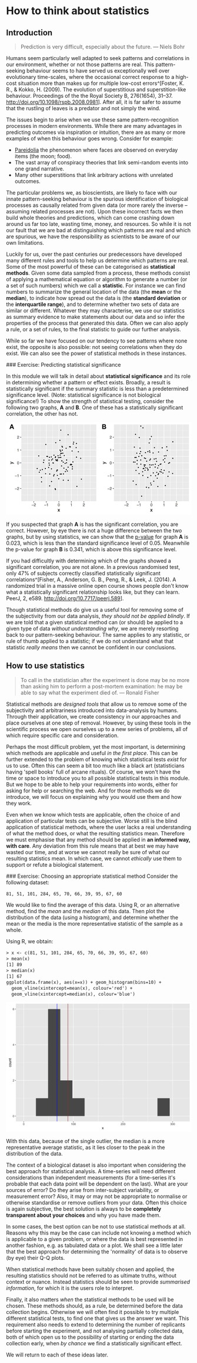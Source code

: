 # How to think about statistics

## Introduction

> Prediction is very difficult, especially about the future. — Niels Bohr

Humans seem particularly well adapted to seek patterns and correlations in our environment, whether or not those patterns are real.
This pattern-seeking behaviour seems to have served us exceptionally well over evolutionary time-scales, where the occasional correct response to a high-cost situation more than makes up for multiple low-cost errors^[Foster, K. R., & Kokko, H. (2009). The evolution of superstitious and superstition-like behaviour. Proceedings of the the Royal Society B, 276(1654), 31–37. <http://doi.org/10.1098/rspb.2008.0981>].
After all, it is far safer to assume that the rustling of leaves is a predator and not simply the wind.

The issues begin to arise when we use these same pattern-recognition processes in modern environments.
While there are many advantages in predicting outcomes via inspiration or intuition, there are as many or more examples of when this behaviour goes wrong.
Consider for example:

- [Pareidolia](https://en.wikipedia.org/wiki/Pareidolia) the phenomenon where faces are observed on everyday items (the moon; food).
- The vast array of conspiracy theories that link semi-random events into one grand narrative.
- Many other superstitions that link arbitrary actions with unrelated outcomes.

The particular problems we, as bioscientists, are likely to face with our innate pattern-seeking behaviour is the spurious identification of biological processes as causally related from given data (or more rarely the inverse – assuming related processes are not).
Upon these incorrect facts we then build whole theories and predictions, which can come crashing down around us far too late, wasting time, money, and resources.
So while it is not our fault that we are bad at distinguishing which patterns are real and which are spurious, we have the responsibility as scientists to be aware of our own limitations.

Luckily for us, over the past centuries our predecessors have developed many different rules and tools to help us determine which patterns are real.
Some of the most powerful of these can be categorised as **statistical methods**.
Given some data sampled from a process, these methods consist of applying a mathematical equation or algorithm to generate a number (or a set of such numbers) which we call a **statistic**.
For instance we can find numbers to summarize the general location of the data (the **mean** or the **median**), to indicate how spread out the data is (the **standard deviation** or the **interquartile range**), and to determine whether two sets of data are similar or different.
Whatever they may characterise, we use our statistics as summary evidence to make statements about our data and so infer the properties of the process that generated this data.
Often we can also apply a rule, or a set of rules, to the final statistic to guide our further analysis.

While so far we have focused on our tendency to see patterns where none exist, the opposite is also possible: not seeing correlations when they do exist.
We can also see the power of statistical methods in these instances.

<div class="exercise">
### Exercise: Predicting statistical significance

In this module we will talk in detail about **statistical significance** and its role in determining whether a pattern or effect exists.
Broadly, a result is statistically significant if the summary statistic is less than a predetermined significance level.
(Note: statistical significance is not biological significance!)
To show the strength of statistical testing, consider the following two graphs, **A** and **B**.
One of these has a statistically significant correlation, the other has not.

![](figures/example-correlation.png)

If you suspected that graph **A** is has the significant correlation, you are correct.
However, by eye there is not a huge difference between the two graphs, but by using statistics, we can show that the [p-value](#p-values) for graph **A** is 0.023, which is less than the standard significance level of 0.05.
Meanwhile the p-value for graph **B** is 0.341, which is above this significance level.

If you had difficultly with determining which of the graphs showed a significant correlation, you are not alone.
In a previous randomised test, only 47% of subjects correctly classified statistically significant correlations^[Fisher, A., Anderson, G. B., Peng, R., & Leek, J. (2014). A randomized trial in a massive online open course shows people don't know what a statistically significant relationship looks like, but they can learn. PeerJ, 2, e589. <http://doi.org/10.7717/peerj.589>].
</div>

Though statistical methods do give us a useful tool for removing some of the subjectivity from our data analysis, *they should not be applied blindly*.
If we are told that a given statistical method can (or should) be applied to a given type of data *without understanding why*, we are merely resorting back to our pattern-seeking behaviour.
The same applies to any statistic, or rule of thumb applied to a statistic; if we do not understand what that statistic *really means* then we cannot be confident in our conclusions.

<!-- TODO write "In this chapter, ... " section -->

## How to use statistics

> To call in the statistician after the experiment is done may be no more than asking him to perform a post-mortem examination: he may be able to say what the experiment died of. — Ronald Fisher

<!-- Reasons to use statistics -->
Statistical methods are *designed tools* that allow us to remove some of the subjectivity and arbitrariness introduced into data-analysis by humans.
Through their application, we create consistency in our approaches and place ourselves at one step of removal.
However, by using these tools in the scientific process we open ourselves up to a new series of problems, all of which require specific care and consideration.

<!-- What method to use -->
Perhaps the most difficult problem, yet the most important, is determining which methods are applicable and useful *in the first place*.
This can be further extended to the problem of knowing which statistical tests *exist* for us to use.
Often this can seem a bit too much like a black art (statisticians having 'spell books' full of arcane rituals).
Of course, we won't have the time or space to introduce you to all possible statistical tests in this module.
But we hope to be able to help your requirements into words, either for asking for help or searching the web.
And for those methods we do introduce, we will focus on explaining why you would use them and how they work.

<!-- With care... -->
Even when we know which tests are applicable, often the choice of and application of particular tests can be subjective.
Worse still is the blind application of statistical methods, where the user lacks a real understanding of what the method does, or what the resulting statistics mean.
Therefore we must emphasise that any method should be applied in **an informed way, with care**.
Any deviation from this rule means that at best we may have wasted our time, and at worse we cannot really be sure of what our resulting statistics mean.
In which case, we cannot *ethically* use them to support or refute a biological statement.
<!-- TODO e.g. mean vs. median -->

<div class="exercise">
### Exercise: Choosing an appropriate statistical method
Consider the following dataset:

    81, 51, 101, 284, 65, 70, 66, 39, 95, 67, 60

We would like to find the average of this data.
Using R, or an alternative method, find the *mean* and the *median* of this data.
Then plot the distribution of the data (using a histogram), and determine whether the mean or the media is the more representative statistic of the sample as a whole.

<div class="answer">
Using R, we obtain:

    > x <- c(81, 51, 101, 284, 65, 70, 66, 39, 95, 67, 60)
    > mean(x)
    [1] 89
    > median(x)
    [1] 67
    ggplot(data.frame(x), aes(x=x)) + geom_histogram(bins=10) +
      geom_vline(xintercept=mean(x), colour='red') +
      geom_vline(xintercept=median(x), colour='blue')

![](figures/example-mean-vs-median.png)

With this data, because of the single outlier, the median is a more representative average statistic, as it lies closer to the peak in the distribution of the data.
</div>
</div>

<!-- With context -->
The context of a biological dataset is also important when considering the best approach for statistical analysis.
A time-series will need different considerations than independent measurements (for a time-series it's probable that each data point will be dependent on the last).
What are your sources of error?
Do they arise from inter-subject variability, or measurement error?
Also, it may or may not be appropriate to normalise or otherwise standardise or remove outliers from your data.
Often this choice is again subjective, the best solution is always to be **completely transparent about your choices** and why you have made them.

<!-- Reasons not to use statistics -->
In some cases, the best option can be not to use statistical methods at all.
Reasons why this may be the case can include not knowing a method which is applicable to a given problem, or where the data is best represented in another fashion, e.g. as tabulated data or a plot.
We shall see a little later that the best approach for determining the 'normality' of data is to observe (by eye) their Q-Q plots.

When statistical methods have been suitably chosen and applied, the resulting statistics should not be referred to as ultimate truths, without context or nuance.
Instead statistics should be seen to provide *summarised information*, for which it is the users role to interpret.

<!-- Stat/exp cycle -->
Finally, it also matters *when* the statistical methods to be used will be chosen.
These methods should, as a rule, be determined before the data collection begins.
Otherwise we will often find it possible to try multiple different statistical tests, to find one that gives us the answer we want.
This requirement also needs to extend to determining the number of replicants before starting the experiment, and not analysing partially collected data, both of which open us to the possibility of starting or ending the data collection early, when *by chance* we find a statistically significant effect.

We will return to each of these ideas later.
